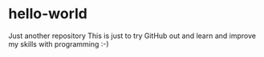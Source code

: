 # hello-world
Just another repository
This is just to try GitHub out and learn and improve my skills with programming :-)
